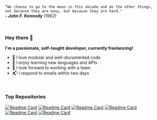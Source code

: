 `“We choose to go to the moon in this decade and do the other things, not because they are easy, but because they are hard."`
<br>
***- John F. Kennedy*** *(1962)*

<br>

### Hey there :wave:

**I'm a passionate, self-taught developer, 
currently freelancing!**
  
- :green_heart: I love modular and well-documented code
- :blue_book: I enjoy learning new languages and APIs
- :couple: I look forward to working with a team
- :mailbox_with_mail: I respond to emails within two days

<br>

### Top Repositories
[![Readme Card](https://github-readme-stats.vercel.app/api/pin/?username=ericballard&repo=cryptotrader&theme=github_dark)](https://github.com/EricBallard/CryptoTrader)
[![Readme Card](https://github-readme-stats.vercel.app/api/pin/?username=ericballard&repo=fishjs&theme=github_dark)](https://github.com/EricBallard/Fishjs)
[![Readme Card](https://github-readme-stats.vercel.app/api/pin/?username=ericballard&repo=humanmouse&theme=github_dark)](https://github.com/EricBallard/HumanMouse)
[![Readme Card](https://github-readme-stats.vercel.app/api/pin/?username=ericballard&repo=sslchat&theme=github_dark )](https://github.com/EricBallard/SSLChat)
[![Readme Card](https://github-readme-stats.vercel.app/api/pin/?username=ericballard&repo=ddosim&theme=github_dark )](https://github.com/EricBallard/DDoSim)
[![Readme Card](https://github-readme-stats.vercel.app/api/pin/?username=ericballard&repo=memorymanipulator&theme=github_dark)](https://github.com/EricBallard/MemoryManipulator)
